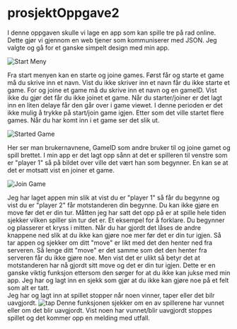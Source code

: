 # prosjektOppgave2

I denne oppgaven skulle vi lage en app som kan spille tre på rad online. Dette gjør vi gjennom en web tjener som kommuniserer med JSON.
Jeg valgte og gå for et ganske simpelt design med min app. 

![Start Meny](https://github.com/AstolfoPOG/prosjektOppgave2/blob/main/bilder/startmeny.PNG)

Fra start menyen kan en starte og joine games. Først får og starte et game må du skrive inn et navn. Vist du ikke skriver inn et navn får du ikke starte et game.
For og joine et game må du skrive inn et navn og en gameID. Vist ikke du gjør det får du ikke joinet et game.
Når du starter/joiner er det lagt inn en liten delaye får den går over i game viewet. I denne perioden er det ikke mulig å trykke på start/join game igjen. Etter som det ville startet flere games. Når du har komt inn i et game ser det slik ut.

![Started Game](https://github.com/AstolfoPOG/prosjektOppgave2/blob/main/bilder/startGame.PNG)

Her ser man brukernavnene, GameID som andre bruker til og joine gamet og spill brettet. I min app er det lagt opp sånn at det er spilleren til venstre som er "player 1" så på bildet over ville det vært han som begynner. En kan se at det er motsatt vist en joiner et game.

![Join Game](https://github.com/AstolfoPOG/prosjektOppgave2/blob/main/bilder/joingame.PNG)

Jeg har laget appen min slik at vist du er "player 1" så får du begynne og vist du er "player 2" får motstanderen din begynne. Du kan ikke gjøre en move før det er din tur. Måtten jeg har satt det opp på er at spille hele tiden sjekker vilken spiller sin tur det er. Et eksempel for å forklare. Du begynner og plasserer et kryss i mitten. Når du har gjordt det låses de andre knappene ned slik at du ikke kan gjøre noe mer før det er din tur igjen. Så tar appen og sjekker om ditt "move" er likt med det den henter ned fra serveren. Så lenge ditt "move" er det samme som det den henter fra serveren får du ikke gjøre noe. Men vist det er ulikt så betyr det at motstanderen har nå gjordt sitt move og det er din tur igjen. Dette er en ganske viktig funksjon ettersom den sørger for at du ikke kan jukse med min app. Jeg har og lagt inn en sjekk som gjør at du ikke kan gjøre noe på et felt som alt er tatt.\
Jeg har og lagt inn at spillet stopper når noen vinner, taper eller det bilr uavgjordt.
![tap](https://github.com/AstolfoPOG/prosjektOppgave2/blob/main/bilder/loss.PNG)
Denne funksjonen sjekker om en av spillerene har vunnet eller om det blir uavgjordt. Vist noen har vunnet/blir uavgjordt stoppes spillet og det kommer opp en melding med utfall.
